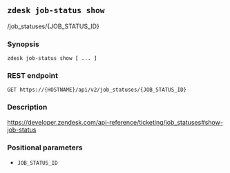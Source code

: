 ## `zdesk job-status show`

/job_statuses/{JOB_STATUS_ID}

### Synopsis

    zdesk job-status show [ ... ]

### REST endpoint

    GET https://{HOSTNAME}/api/v2/job_statuses/{JOB_STATUS_ID}

### Description

https://developer.zendesk.com/api-reference/ticketing/job_statuses#show-job-status

### Positional parameters

* `JOB_STATUS_ID`

